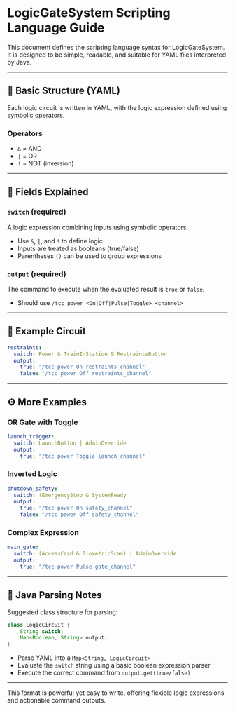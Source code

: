 # LogicGateSystem Scripting Language Guide

This document defines the scripting language syntax for LogicGateSystem. It is designed to be simple, readable, and suitable for YAML files interpreted by Java.

---

## 🧾 Basic Structure (YAML)

Each logic circuit is written in YAML, with the logic expression defined using symbolic operators.

### Operators
- `&` = AND
- `|` = OR
- `!` = NOT (inversion)

---

## 🔌 Fields Explained

### `switch` (required)
A logic expression combining inputs using symbolic operators.
- Use `&`, `|`, and `!` to define logic
- Inputs are treated as booleans (true/false)
- Parentheses `()` can be used to group expressions

### `output` (required)
The command to execute when the evaluated result is `true` or `false`.
- Should use `/tcc power <On|Off|Pulse|Toggle> <channel>`

---

## 🧪 Example Circuit

```yaml
restraints:
  switch: Power & TrainInStation & RestraintsButton
  output:
    true: "/tcc power On restraints_channel"
    false: "/tcc power Off restraints_channel"
```

---

## ⚙️ More Examples

### OR Gate with Toggle
```yaml
launch_trigger:
  switch: LaunchButton | AdminOverride
  output:
    true: "/tcc power Toggle launch_channel"
```

### Inverted Logic
```yaml
shutdown_safety:
  switch: !EmergencyStop & SystemReady
  output:
    true: "/tcc power On safety_channel"
    false: "/tcc power Off safety_channel"
```

### Complex Expression
```yaml
main_gate:
  switch: (AccessCard & BiometricScan) | AdminOverride
  output:
    true: "/tcc power Pulse gate_channel"
```

---

## 🧠 Java Parsing Notes

Suggested class structure for parsing:

```java
class LogicCircuit {
    String switch;
    Map<Boolean, String> output;
}
```

- Parse YAML into a `Map<String, LogicCircuit>`
- Evaluate the `switch` string using a basic boolean expression parser
- Execute the correct command from `output.get(true/false)`

---

This format is powerful yet easy to write, offering flexible logic expressions and actionable command outputs.
